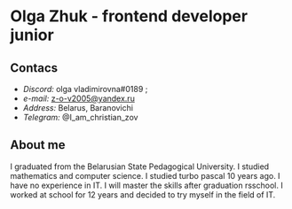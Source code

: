 # Olga Zhuk - frontend developer junior

## **Contacs**
* *Discord:* olga vladimirovna#0189 ; 
* *e-mail:* z-o-v2005@yandex.ru 
* *Address:* Belarus, Baranovichi 
* *Telegram:* @I_am_christian_zov

## **About me**
I graduated from the Belarusian State Pedagogical University. I studied mathematics and computer science.
I studied turbo pascal 10 years ago. I have no experience in IT. I will master the skills after graduation rsschool. I worked at school for 12 years and decided to try myself in the field of IT.